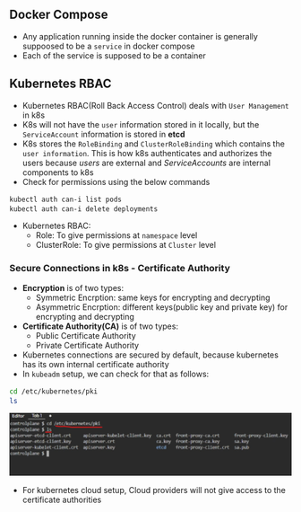 Docker Compose
---------------

* Any application running inside the docker container is generally suppoosed to be a `service` in docker compose
* Each of the service is supposed to be a container

Kubernetes RBAC
---------------

* Kubernetes RBAC(Roll Back Access Control) deals with `User Management` in k8s
* K8s will not have the `user` information stored in it locally, but the `ServiceAccount` information is stored in __etcd__
* K8s stores the `RoleBinding` and `ClusterRoleBinding` which contains the `user information`. This is how k8s authenticates and authorizes the users because _users_ are external and _ServiceAccounts_ are internal components to k8s
* Check for permissions using the below commands
```bash
kubectl auth can-i list pods
kubectl auth can-i delete deployments
```
* Kubernetes RBAC:
    * Role: To give permissions at `namespace` level
    * ClusterRole: To give permissions at `Cluster` level

### Secure Connections in k8s - Certificate Authority

* __Encryption__ is of two types:
    * Symmetric Encrption: same keys for encrypting and decrypting
    * Asymmetric Encrption: different keys(public key and private key) for encrypting and decrypting
* __Certificate Authority(CA)__ is of two types:
    * Public Certificate Authority
    * Private Certificate Authority
* Kubernetes connections are secured by default, because kubernetes has its own internal certificate authority
* In `kubeadm` setup, we can check for that as follows:
```bash
cd /etc/kubernetes/pki
ls
```
![k8s certificate authority](Images/image10.png)
* For kubernetes cloud setup, Cloud providers will not give access to the certificate authorities